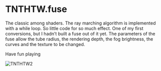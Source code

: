 # TNTHTW.fuse

The classic among shaders. The ray marching algorithm is implemented with a while loop. So little code for so much effect. One of my first conversions, but I hadn’t built a fuse out of it yet.
The parameters of the fuse allow the tube radius, the rendering depth, the fog brightness, the curves and the texture to be changed.

Have fun playing

![TNTHTW2](https://user-images.githubusercontent.com/78935215/107889283-cda1eb00-6f11-11eb-8b6c-99b346d34cc5.gif)


